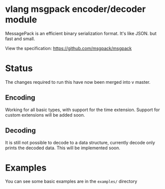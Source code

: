 # vlang msgpack encoder/decoder module

MessagePack is an efficient binary serialization format.
It's like JSON. but fast and small.

View the specification: https://github.com/msgpack/msgpack

# Status

The changes required to run this have now been merged into v master.

## Encoding
Working for all basic types, with support for the time extension.
Support for custom extensions will be added soon.

## Decoding
It is still not possible to decode to a data structure, currently
decode only prints the decoded data. This will be implemented soon.

# Examples

You can see some basic examples are in the `examples/` directory
